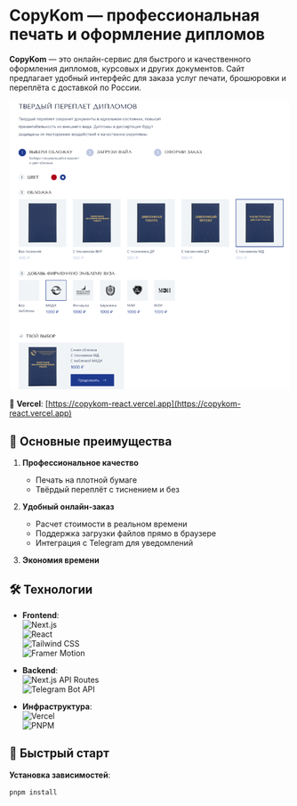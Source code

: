 # CopyKom — профессиональная печать и оформление дипломов


**CopyKom** — это онлайн-сервис для быстрого и качественного оформления дипломов, курсовых и других документов. Сайт предлагает удобный интерфейс для заказа услуг печати, брошюровки и переплёта с доставкой по России.

![Preview](public/readme.png)

🚀 **Vercel**: [https://copykom-react.vercel.app](https://copykom-react.vercel.app)

## 🌟 Основные преимущества

1. **Профессиональное качество**  
   - Печать на плотной бумаге 
   - Твёрдый переплёт с тиснением и без

2. **Удобный онлайн-заказ**  
   - Расчет стоимости в реальном времени  
   - Поддержка загрузки файлов прямо в браузере  
   - Интеграция с Telegram для уведомлений

3. **Экономия времени**  

## 🛠 Технологии

- **Frontend**:  
  ![Next.js](https://img.shields.io/badge/Next.js-15.1.0%2B-black?logo=next.js)  
  ![React](https://img.shields.io/badge/React-^19.0.0%2B-blue?logo=react)  
  ![Tailwind CSS](https://img.shields.io/badge/Tailwind_CSS-3.3%2B-06B6D4?logo=tailwind-css)  
  ![Framer Motion](https://img.shields.io/badge/Framer_Motion-10.12%2B-0055FF)  

- **Backend**:  
  ![Next.js API Routes](https://img.shields.io/badge/Next.js_API_Routes-15.1.0%2B-black?logo=next.js)  
  ![Telegram Bot API](https://img.shields.io/badge/Telegram_Bot_API-6.7%2B-26A5E4?logo=telegram)  

- **Инфраструктура**:  
  ![Vercel](https://img.shields.io/badge/Vercel-Deployed-black?logo=vercel)  
  ![PNPM](https://img.shields.io/badge/PNPM-8%2B-orange?logo=pnpm)  

## 🚀 Быстрый старт

**Установка зависимостей**:
   ```bash
   pnpm install